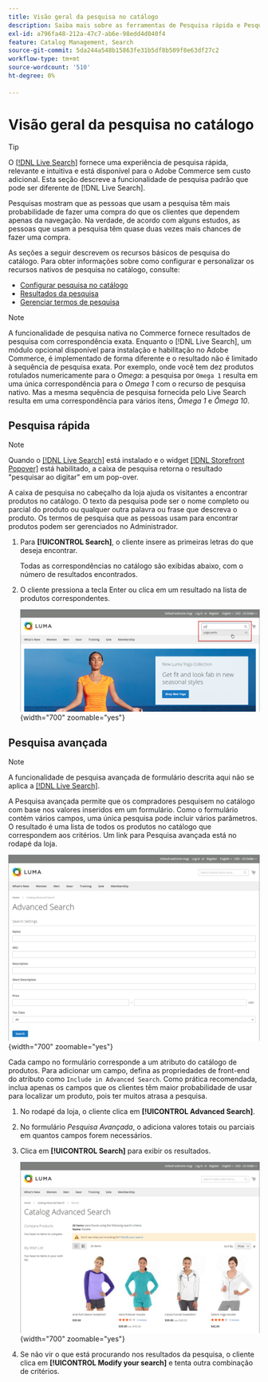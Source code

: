 ```yaml
---
title: Visão geral da pesquisa no catálogo
description: Saiba mais sobre as ferramentas de Pesquisa rápida e Pesquisa avançada que os clientes podem usar para localizar produtos na loja.
exl-id: a796fa48-212a-47c7-ab6e-98edd4d040f4
feature: Catalog Management, Search
source-git-commit: 5da244a548b15863fe31b5df8b509f8e63df27c2
workflow-type: tm+mt
source-wordcount: '510'
ht-degree: 0%

---
```


# Visão geral da pesquisa no catálogo

>[!TIP]
>
>O [[!DNL Live Search]](https://experienceleague.adobe.com/docs/commerce/live-search/overview.html) fornece uma experiência de pesquisa rápida, relevante e intuitiva e está disponível para o Adobe Commerce sem custo adicional. Esta seção descreve a funcionalidade de pesquisa padrão que pode ser diferente de [!DNL Live Search].

Pesquisas mostram que as pessoas que usam a pesquisa têm mais probabilidade de fazer uma compra do que os clientes que dependem apenas da navegação. Na verdade, de acordo com alguns estudos, as pessoas que usam a pesquisa têm quase duas vezes mais chances de fazer uma compra.

As seções a seguir descrevem os recursos básicos de pesquisa do catálogo. Para obter informações sobre como configurar e personalizar os recursos nativos de pesquisa no catálogo, consulte:

- [Configurar pesquisa no catálogo](search-configuration.md)
- [Resultados da pesquisa](search-results.md)
- [Gerenciar termos de pesquisa](search-terms.md)

>[!NOTE]
>
>A funcionalidade de pesquisa nativa no Commerce fornece resultados de pesquisa com correspondência exata. Enquanto o [!DNL Live Search], um módulo opcional disponível para instalação e habilitação no Adobe Commerce, é implementado de forma diferente e o resultado não é limitado à sequência de pesquisa exata. Por exemplo, onde você tem dez produtos rotulados numericamente para o _Omega_: a pesquisa por `Omega 1` resulta em uma única correspondência para o _Omega 1_ com o recurso de pesquisa nativo. Mas a mesma sequência de pesquisa fornecida pelo Live Search resulta em uma correspondência para vários itens, _Ômega 1_ e _Ômega 10_.

## Pesquisa rápida

>[!NOTE]
>
>Quando o [[!DNL Live Search]](https://experienceleague.adobe.com/en/docs/commerce/live-search/overview) está instalado e o widget [[!DNL Storefront Popover]](https://experienceleague.adobe.com/en/docs/commerce/live-search/live-search-storefront/storefront-popover) está habilitado, a caixa de pesquisa retorna o resultado &quot;pesquisar ao digitar&quot; em um pop-over.

A caixa de pesquisa no cabeçalho da loja ajuda os visitantes a encontrar produtos no catálogo. O texto da pesquisa pode ser o nome completo ou parcial do produto ou qualquer outra palavra ou frase que descreva o produto. Os termos de pesquisa que as pessoas usam para encontrar produtos podem ser gerenciados no Administrador.

1. Para **[!UICONTROL Search]**, o cliente insere as primeiras letras do que deseja encontrar.

   Todas as correspondências no catálogo são exibidas abaixo, com o número de resultados encontrados.

1. O cliente pressiona a tecla Enter ou clica em um resultado na lista de produtos correspondentes.

   ![Pesquisar](./assets/storefront-search-box.png){width="700" zoomable="yes"}

## Pesquisa avançada

>[!NOTE]
>
>A funcionalidade de pesquisa avançada de formulário descrita aqui não se aplica a [[!DNL Live Search]](https://experienceleague.adobe.com/docs/commerce/live-search/overview.html).

A Pesquisa avançada permite que os compradores pesquisem no catálogo com base nos valores inseridos em um formulário. Como o formulário contém vários campos, uma única pesquisa pode incluir vários parâmetros. O resultado é uma lista de todos os produtos no catálogo que correspondem aos critérios. Um link para Pesquisa avançada está no rodapé da loja.

![Pesquisa avançada](./assets/storefront-search-advanced.png){width="700" zoomable="yes"}

Cada campo no formulário corresponde a um atributo do catálogo de produtos. Para adicionar um campo, defina as propriedades de front-end do atributo como `Include in Advanced Search`. Como prática recomendada, inclua apenas os campos que os clientes têm maior probabilidade de usar para localizar um produto, pois ter muitos atrasa a pesquisa.

1. No rodapé da loja, o cliente clica em **[!UICONTROL Advanced Search]**.

1. No formulário _Pesquisa Avançada_, o adiciona valores totais ou parciais em quantos campos forem necessários.

1. Clica em **[!UICONTROL Search]** para exibir os resultados.

   ![Resultados da Pesquisa](./assets/storefront-search-advanced-results-modify.png){width="700" zoomable="yes"}

1. Se não vir o que está procurando nos resultados da pesquisa, o cliente clica em **[!UICONTROL Modify your search]** e tenta outra combinação de critérios.
